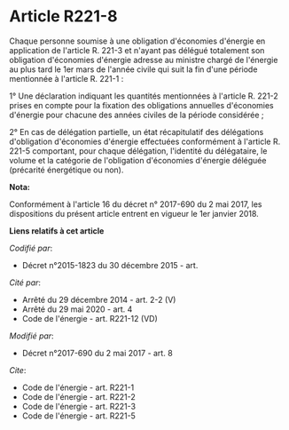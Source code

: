 # Article R221-8

Chaque personne soumise à une obligation d'économies d'énergie en application de l'article R. 221-3 et n'ayant pas délégué
totalement son obligation d'économies d'énergie adresse au ministre chargé de l'énergie au plus tard le 1er mars de l'année
civile qui suit la fin d'une période mentionnée à l'article R. 221-1 :

1° Une déclaration indiquant les quantités mentionnées à l'article R. 221-2 prises en compte pour la fixation des obligations
annuelles d'économies d'énergie pour chacune des années civiles de la période considérée ;

2° En cas de délégation partielle, un état récapitulatif des délégations d'obligation d'économies d'énergie effectuées
conformément à l'article R. 221-5 comportant, pour chaque délégation, l'identité du délégataire, le volume et la catégorie de
l'obligation d'économies d'énergie déléguée (précarité énergétique ou non).

**Nota:**

Conformément à l'article 16 du décret n° 2017-690 du 2 mai 2017, les dispositions du présent article entrent en vigueur le
1er janvier 2018.

**Liens relatifs à cet article**

_Codifié par_:

  - Décret n°2015-1823 du 30 décembre 2015 - art.

_Cité par_:

  - Arrêté du 29 décembre 2014 - art. 2-2 (V)
  - Arrêté du 29 mai 2020 - art. 4
  - Code de l'énergie - art. R221-12 (VD)

_Modifié par_:

  - Décret n°2017-690 du 2 mai 2017 - art. 8

_Cite_:

  - Code de l'énergie - art. R221-1
  - Code de l'énergie - art. R221-2
  - Code de l'énergie - art. R221-3
  - Code de l'énergie - art. R221-5

